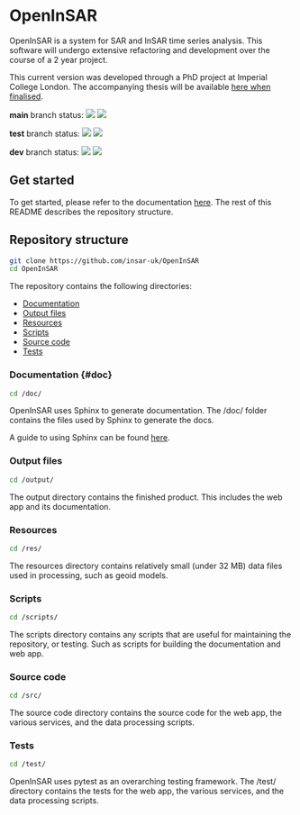 # OpenInSAR

OpenInSAR is a system for SAR and InSAR time series analysis.
This software will undergo extensive refactoring and development over the course of a 2 year project.

This current version was developed through a PhD project at Imperial College London. The accompanying thesis will be available [here when finalised](https://spiral.imperial.ac.uk/simple-search?location=%2F&query=Transient+Scattering&rpp=1&sort_by=score&order=desc&filter_field_1=author&filter_type_1=equals&filter_value_1=Agar).

**main** branch status:
[![](https://github.com/OpenInSAR-ICL/OpenInSAR/actions/workflows/ubuntu-test-on-pull.yml/badge.svg)](https://github.com/OpenInSAR-ICL/OpenInSAR/actions/workflows/)
[![](https://github.com/OpenInSAR-ICL/OpenInSAR/actions/workflows/windows-test-on-pull.yml/badge.svg)](https://github.com/OpenInSAR-ICL/OpenInSAR/actions/workflows/)

**test** branch status:
[![](https://github.com/OpenInSAR-ICL/OpenInSAR/actions/workflows/ubuntu-test-on-pull.yml/badge.svg?branch=test)](https://github.com/OpenInSAR-ICL/OpenInSAR/actions/workflows/)
[![](https://github.com/OpenInSAR-ICL/OpenInSAR/actions/workflows/windows-test-on-pull.yml/badge.svg?branch=test)](https://github.com/OpenInSAR-ICL/OpenInSAR/actions/workflows/)

**dev** branch status:
[![](https://github.com/OpenInSAR-ICL/OpenInSAR/actions/workflows/ubuntu-test-on-pull.yml/badge.svg?branch=dev)](https://github.com/OpenInSAR-ICL/OpenInSAR/actions/workflows/)
[![](https://github.com/OpenInSAR-ICL/OpenInSAR/actions/workflows/windows-test-on-pull.yml/badge.svg?branch=dev)](https://github.com/OpenInSAR-ICL/OpenInSAR/actions/workflows/)


## Get started

To get started, please refer to the documentation [here](https://insar-uk.github.io/OpenInSAR/output/doc/). The rest of this README describes the repository structure.

## Repository structure
``` Bash
git clone https://github.com/insar-uk/OpenInSAR
cd OpenInSAR
```

The repository contains the following directories:
- [Documentation](#doc)
- [Output files](#output)
- [Resources](#res)
- [Scripts](#scripts)
- [Source code](#src)
- [Tests](#test)

### Documentation {#doc}
``` Bash
cd /doc/
```

OpenInSAR uses Sphinx to generate documentation. The /doc/ folder contains the files used by Sphinx to generate the docs.

A guide to using Sphinx can be found [here](https://www.sphinx-doc.org/en/master/usage/quickstart.html).

### Output files
``` Bash
cd /output/
```

The output directory contains the finished product. This includes the web app and its documentation.

### Resources
``` Bash
cd /res/
```
The resources directory contains relatively small (under 32 MB) data files used in processing, such as geoid models.

### Scripts
``` Bash
cd /scripts/
```

The scripts directory contains any scripts that are useful for maintaining the repository, or testing. Such as scripts for building the documentation and web app.

### Source code
``` Bash
cd /src/
```

The source code directory contains the source code for the web app, the various services, and the data processing scripts.

### Tests
``` Bash
cd /test/
```

OpenInSAR uses pytest as an overarching testing framework. The /test/ directory contains the tests for the web app, the various services, and the data processing scripts.
